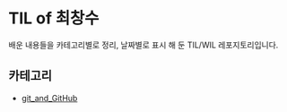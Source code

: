 # TIL of 최창수
배운 내용들을 카테고리별로 정리, 날짜별로 표시 해 둔 TIL/WIL 레포지토리입니다.
## 카테고리
* [git_and_GitHub](.by_Category/git_and_GitHub)